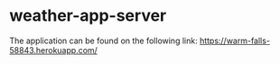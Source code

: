 # weather-app-server
The application can be found on the following link: https://warm-falls-58843.herokuapp.com/
